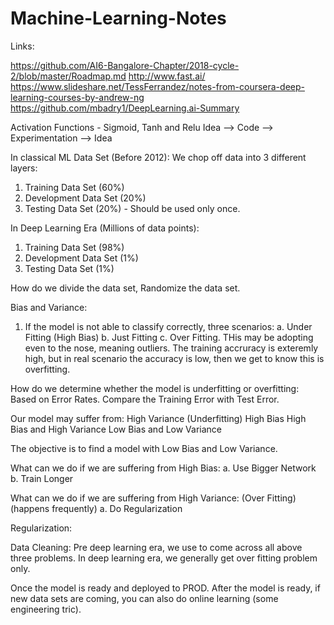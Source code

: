 # Machine-Learning-Notes

Links:

https://github.com/AI6-Bangalore-Chapter/2018-cycle-2/blob/master/Roadmap.md
http://www.fast.ai/
https://www.slideshare.net/TessFerrandez/notes-from-coursera-deep-learning-courses-by-andrew-ng
https://github.com/mbadry1/DeepLearning.ai-Summary


Activation Functions - Sigmoid, Tanh and Relu
Idea --> Code --> Experimentation --> Idea

In classical ML Data Set (Before 2012):
We chop off data into 3 different layers: 
1. Training Data Set (60%)
2. Development Data Set (20%)
3. Testing Data Set (20%) - Should be used only once.

In Deep Learning Era (Millions of data points):
1. Training Data Set (98%)
2. Development Data Set (1%)
3. Testing Data Set (1%)

How do we divide the data set, Randomize the data set.

Bias and Variance:

1. If the model is not able to classify correctly, three scenarios:
a. Under Fitting (High Bias)
b. Just Fitting
c. Over Fitting. THis may be adopting even to the nose, meaning outliers. The training accruracy is exteremly high, but in real scenario the accuracy is low, then we get to know this is overfitting.

How do we determine whether the model is underfitting or overfitting:
Based on Error Rates.
Compare the Training Error with Test Error.

Our model may suffer from:
High Variance (Underfitting)
High Bias
High Bias and High Variance
Low Bias and Low Variance

The objective is to find a model with Low Bias and Low Variance.


What can we do if we are suffering from High Bias:
a. Use Bigger Network
b. Train Longer

What can we do if we are suffering from High Variance: (Over Fitting)(happens frequently)
a. Do Regularization

Regularization:







Data Cleaning:
Pre deep learning era, we use to come across all above three problems. In deep learning era, we generally get over fitting problem only.

Once the model is ready and deployed to PROD. After the model is ready, if new data sets are coming, you can also do online learning (some engineering tric).


